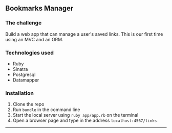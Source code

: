 ## Bookmarks Manager

### The challenge

Build a web app that can manage a user's saved links.
This is our first time using an MVC and an ORM.

### Technologies used

* Ruby
* Sinatra
* Postgresql
* Datamapper

### Installation

1. Clone the repo
2. Run ```bundle``` in the command line
3. Start the local server using ```ruby app/app.rb``` on the terminal
4. Open a browser page and type in the address ```localhost:4567/links```

---
